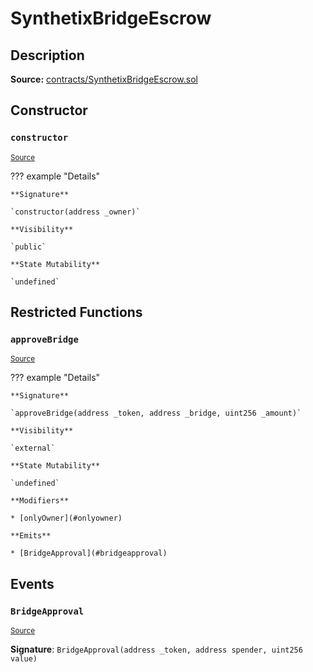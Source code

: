 # SynthetixBridgeEscrow

## Description

**Source:** [contracts/SynthetixBridgeEscrow.sol](https://github.com/Synthetixio/synthetix/tree/v2.45.0/contracts/SynthetixBridgeEscrow.sol)

## Constructor

### `constructor`

<sub>[Source](https://github.com/Synthetixio/synthetix/tree/v2.45.0/contracts/SynthetixBridgeEscrow.sol#L14)</sub>

??? example "Details"

    **Signature**

    `constructor(address _owner)`

    **Visibility**

    `public`

    **State Mutability**

    `undefined`

## Restricted Functions

### `approveBridge`

<sub>[Source](https://github.com/Synthetixio/synthetix/tree/v2.45.0/contracts/SynthetixBridgeEscrow.sol#L16)</sub>

??? example "Details"

    **Signature**

    `approveBridge(address _token, address _bridge, uint256 _amount)`

    **Visibility**

    `external`

    **State Mutability**

    `undefined`

    **Modifiers**

    * [onlyOwner](#onlyowner)

    **Emits**

    * [BridgeApproval](#bridgeapproval)

## Events

### `BridgeApproval`

<sub>[Source](https://github.com/Synthetixio/synthetix/tree/v2.45.0/contracts/SynthetixBridgeEscrow.sol#L26)</sub>

**Signature**: `BridgeApproval(address _token, address spender, uint256 value)`
